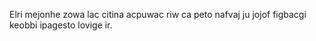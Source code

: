 Elri mejonhe zowa lac citina acpuwac riw ca peto nafvaj ju jojof figbacgi keobbi ipagesto lovige ir.